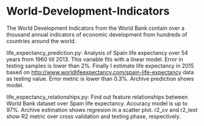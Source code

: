 # World-Development-Indicators
The World Development Indicators from the World Bank contain over a thousand annual indicators of economic development from hundreds of countries around the world.

life_expectancy_prediction.py: Analysis of Spain life expectancy over 54 years from 1960 till 2013. This variable fits with a linear model. Error in testing samples is lower than 2%. Finally I estimate life expectancy in 2015 based on http://www.worldlifeexpectancy.com/spain-life-expectancy data as testing value. Error metric is lower than 0.3%.
Archive prediction shows model.


life_expectancy_relationships.py: Find out feature relationships between World Bank dataset over Spain life expectancy. Accuracy model is up to 97%. Archive estimation shows regresion in a scatter plot. r2_cv and r2_test show R2 metric over cross validation and testing phase, respectively.


